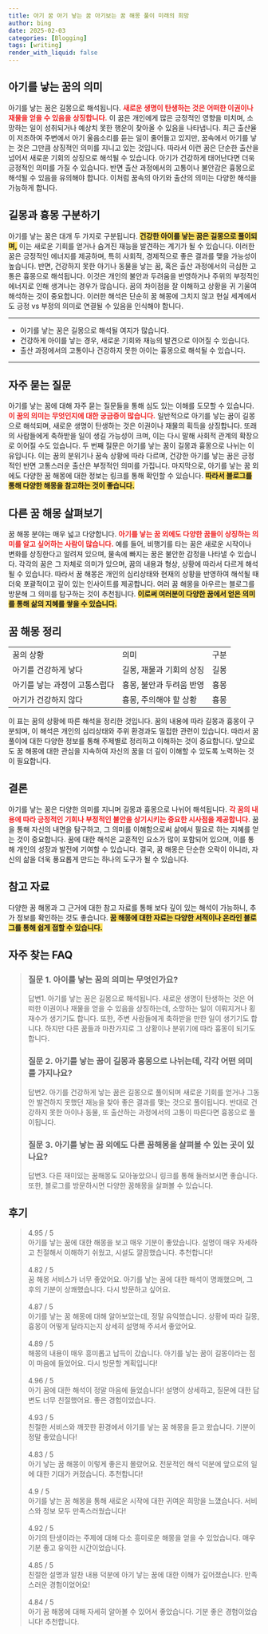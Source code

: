 ```yaml
---
title: 아기 꿈 아기 낳는 꿈 아기보는 꿈 해몽 풀이 미래의 희망
author: bing
date: 2025-02-03
categories: [Blogging]
tags: [writing]
render_with_liquid: false
---
```



<h2 id='아기를낳는꿈의의미'>아기를 낳는 꿈의 의미</h2>

<p>아기를 낳는 꿈은 길몽으로 해석됩니다. <b><span style="color: #ee2323;">새로운 생명이 탄생하는 것은 어떠한 이권이나 재물을 얻을 수 있음을 상징합니다.</span></b> 이 꿈은 개인에게 많은 긍정적인 영향을 미치며, 소망하는 일이 성취되거나 예상치 못한 행운이 찾아올 수 있음을 나타냅니다. 최근 출산율이 저조하여 주변에서 아기 울음소리를 듣는 일이 줄어들고 있지만, 꿈속에서 아기를 낳는 것은 그만큼 상징적인 의미를 지니고 있는 것입니다. 따라서 이런 꿈은 단순한 출산을 넘어서 새로운 기회의 상징으로 해석될 수 있습니다. 아기가 건강하게 태어난다면 더욱 긍정적인 의미를 가질 수 있습니다. 반면 출산 과정에서의 고통이나 불안감은 흉몽으로 해석될 수 있음을 유의해야 합니다. 이처럼 꿈속의 아기와 출산의 의미는 다양한 해석을 가능하게 합니다.</p>

<h2 id='길몽과흉몽구분하기'>길몽과 흉몽 구분하기</h2>

<p>아기를 낳는 꿈은 대개 두 가지로 구분됩니다. <b><span style="background-color: #ffe066;">건강한 아이를 낳는 꿈은 길몽으로 풀이되며,</span></b> 이는 새로운 기회를 얻거나 숨겨진 재능을 발견하는 계기가 될 수 있습니다. 이러한 꿈은 긍정적인 에너지를 제공하며, 특히 사회적, 경제적으로 좋은 결과를 맺을 가능성이 높습니다. 반면, 건강하지 못한 아기나 동물을 낳는 꿈, 혹은 출산 과정에서의 극심한 고통은 흉몽으로 해석됩니다. 이것은 개인의 불안과 두려움을 반영하거나 주위의 부정적인 에너지로 인해 생겨나는 경우가 많습니다. 꿈의 차이점을 잘 이해하고 상황을 귀 기울여 해석하는 것이 중요합니다. 이러한 해석은 단순히 꿈 해몽에 그치지 않고 현실 세계에서도 긍정 vs 부정의 의미로 연결될 수 있음을 인식해야 합니다.</p>

<hr />

<ul>
    <li>아기를 낳는 꿈은 길몽으로 해석될 여지가 많습니다.</li>
    <li>건강하게 아이를 낳는 경우, 새로운 기회와 재능의 발견으로 이어질 수 있습니다.</li>
    <li>출산 과정에서의 고통이나 건강하지 못한 아이는 흉몽으로 해석될 수 있습니다.</li>
</ul>

<hr />

<h2 id='자주묻는질문'>자주 묻는 질문</h2>

<p>아기를 낳는 꿈에 대해 자주 묻는 질문들을 통해 심도 있는 이해를 도모할 수 있습니다. <b><span style="color: #ee2323;">이 꿈의 의미는 무엇인지에 대한 궁금증이 많습니다.</span></b> 일반적으로 아기를 낳는 꿈이 길몽으로 해석되며, 새로운 생명이 탄생하는 것은 이권이나 재물의 획득을 상징합니다. 또래의 사람들에게 축하받을 일이 생길 가능성이 크며, 이는 다시 말해 사회적 관계의 확장으로 이어질 수도 있습니다. 두 번째 질문은 아기를 낳는 꿈이 길몽과 흉몽으로 나뉘는 이유입니다. 이는 꿈의 분위기나 꿈속 상황에 따라 다르며, 건강한 아기를 낳는 꿈은 긍정적인 반면 고통스러운 출산은 부정적인 의미를 가집니다. 마지막으로, 아기를 낳는 꿈 외에도 다양한 꿈 해몽에 대한 정보는 링크를 통해 확인할 수 있습니다. <b><span style="background-color: #ffe066;">따라서 블로그를 통해 다양한 해몽을 참고하는 것이 좋습니다.</span></b> </p>

<h2 id='다른꿈해몽살펴보기'>다른 꿈 해몽 살펴보기</h2>

<p>꿈 해몽 분야는 매우 넓고 다양합니다. <b><span style="color: #ee2323;">아기를 낳는 꿈 외에도 다양한 꿈들이 상징하는 의미를 알고 싶어하는 사람이 많습니다.</span></b> 예를 들어, 비행기를 타는 꿈은 새로운 시작이나 변화를 상징한다고 알려져 있으며, 물속에 빠지는 꿈은 불안한 감정을 나타낼 수 있습니다. 각각의 꿈은 그 자체로 의미가 있으며, 꿈의 내용과 형상, 상황에 따라서 다르게 해석될 수 있습니다. 따라서 꿈 해몽은 개인의 심리상태와 현재의 상황을 반영하여 해석될 때 더욱 포괄적이고 깊이 있는 인사이트를 제공합니다. 여러 꿈 해몽을 아우르는 블로그를 방문해 그 의미를 탐구하는 것이 추천됩니다. <b><span style="background-color: #ffe066;">이로써 여러분이 다양한 꿈에서 얻은 의미를 통해 삶의 지혜를 쌓을 수 있습니다.</span></b></p>

<h2 id='꿈해몽정리'>꿈 해몽 정리</h2>

<table>
    <tr>
        <td>꿈의 상황</td>
        <td>의미</td>
        <td>구분</td>
    </tr>
    <tr>
        <td>아기를 건강하게 낳다</td>
        <td>길몽, 재물과 기회의 상징</td>
        <td>길몽</td>
    </tr>
    <tr>
        <td>아기를 낳는 과정이 고통스럽다</td>
        <td>흉몽, 불안과 두려움 반영</td>
        <td>흉몽</td>
    </tr>
    <tr>
        <td>아기가 건강하지 않다</td>
        <td>흉몽, 주의해야 할 상황</td>
        <td>흉몽</td>
    </tr>
</table>

<p>이 표는 꿈의 상황에 따른 해석을 정리한 것입니다. 꿈의 내용에 따라 길몽과 흉몽이 구분되며, 이 해석은 개인의 심리상태와 주위 환경과도 밀접한 관련이 있습니다. 따라서 꿈 풀이에 대한 다양한 정보를 통해 주제별로 정리하고 이해하는 것이 중요합니다. 앞으로도 꿈 해몽에 대한 관심을 지속하여 자신의 꿈을 더 깊이 이해할 수 있도록 노력하는 것이 필요합니다.</p>

<h2 id='결론'>결론</h2>

<p>아기를 낳는 꿈은 다양한 의미를 지니며 길몽과 흉몽으로 나뉘어 해석됩니다. <b><span style="color: #ee2323;">각 꿈의 내용에 따라 긍정적인 기회나 부정적인 불안을 상기시키는 중요한 시사점을 제공합니다.</span></b> 꿈을 통해 자신의 내면을 탐구하고, 그 의미를 이해함으로써 삶에서 필요로 하는 지혜를 얻는 것이 중요합니다. 꿈에 대한 해석은 교훈적인 요소가 많이 포함되어 있으며, 이를 통해 개인의 성장과 발전에 기여할 수 있습니다. 결국, 꿈 해몽은 단순한 오락이 아니라, 자신의 삶을 더욱 풍요롭게 만드는 하나의 도구가 될 수 있습니다.</p>

<h2 id='참고자료'>참고 자료</h2>

<p>다양한 꿈 해몽과 그 근거에 대한 참고 자료를 통해 보다 깊이 있는 해석이 가능하니, 추가 정보를 확인하는 것도 좋습니다. <b><span style="background-color: #ffe066;">꿈 해몽에 대한 자료는 다양한 서적이나 온라인 블로그를 통해 쉽게 접할 수 있습니다.</span></b></p>


<h2 id='자주_찾는_FAQ'>자주 찾는 FAQ</h2>
<div itemscope="" itemtype="https://schema.org/FAQPage"> 
<blockquote> 
<div itemscope="" itemprop="mainEntity" itemtype="https://schema.org/Question"> 
<h3 itemprop="name">질문 1. 아이를 낳는 꿈의 의미는 무엇인가요?</h3> 
<div itemscope="" itemprop="acceptedAnswer" itemtype="https://schema.org/Answer"> 
<span itemprop="text"> 
<p>답변1. 아기를 낳는 꿈은 길몽으로 해석됩니다. 새로운 생명이 탄생하는 것은 어떠한 이권이나 재물을 얻을 수 있음을 상징하는데, 소망하는 일이 이뤄지거나 횡재수가 생기기도 합니다. 또한, 주변 사람들에게 축하받을 만한 일이 생기기도 합니다. 하지만 다른 꿈들과 마찬가지로 그 상황이나 분위기에 따라 흉몽이 되기도 합니다.</p> 
</span> 
</div> 
</div> 

<div itemscope="" itemprop="mainEntity" itemtype="https://schema.org/Question"> 
<h3 itemprop="name">질문 2. 아기를 낳는 꿈이 길몽과 흉몽으로 나뉘는데, 각각 어떤 의미를 가지나요?</h3> 
<div itemscope="" itemprop="acceptedAnswer" itemtype="https://schema.org/Answer"> 
<span itemprop="text"> 
<p>답변2. 아기를 건강하게 낳는 꿈은 길몽으로 풀이되며 새로운 기회를 얻거나 그동안 발견하지 못했던 재능을 찾아 좋은 결과를 맺는 것으로 풀이됩니다. 반대로 건강하지 못한 아이나 동물, 또 출산하는 과정에서의 고통이 따른다면 흉몽으로 풀이됩니다.</p> 
</span> 
</div> 
</div> 

<div itemscope="" itemprop="mainEntity" itemtype="https://schema.org/Question"> 
<h3 itemprop="name">질문 3. 아기를 낳는 꿈 외에도 다른 꿈해몽을 살펴볼 수 있는 곳이 있나요?</h3> 
<div itemscope="" itemprop="acceptedAnswer" itemtype="https://schema.org/Answer"> 
<span itemprop="text"> 
<p>답변3. 다른 재미있는 꿈해몽도 모아놓았으니 링크를 통해 둘러보시면 좋습니다. 또한, 블로그를 방문하시면 다양한 꿈해몽을 살펴볼 수 있습니다.</p> 
</span> 
</div> 
</div> 
</blockquote> 
</div>
<h2 id='후기'>후기</h2>
<div itemscope itemtype="https://schema.org/Product">
  <blockquote>
  <div itemprop="review" itemscope itemtype="https://schema.org/Review">
      <div itemprop="reviewRating" itemscope itemtype="https://schema.org/Rating"> <span itemprop="ratingValue">4.95</span> / <span itemprop="bestRating">5</span> </div>
      <span itemprop="reviewBody">아기를 낳는 꿈에 대한 해몽을 보고 매우 기분이 좋았습니다. 설명이 매우 자세하고 친절해서 이해하기 쉬웠고, 시설도 깔끔했습니다. 추천합니다!</span>
  </div>
  <br>
  <div itemprop="review" itemscope itemtype="https://schema.org/Review">
      <div itemprop="reviewRating" itemscope itemtype="https://schema.org/Rating"> <span itemprop="ratingValue">4.82</span> / <span itemprop="bestRating">5</span> </div>
      <span itemprop="reviewBody">꿈 해몽 서비스가 너무 좋았어요. 아기를 낳는 꿈에 대한 해석이 명쾌했으며, 그 후의 기분이 상쾌했습니다. 다시 방문하고 싶어요.</span>
  </div>
  <br>
  <div itemprop="review" itemscope itemtype="https://schema.org/Review">
      <div itemprop="reviewRating" itemscope itemtype="https://schema.org/Rating"> <span itemprop="ratingValue">4.87</span> / <span itemprop="bestRating">5</span> </div>
      <span itemprop="reviewBody">아기를 낳는 꿈 해몽에 대해 알아보았는데, 정말 유익했습니다. 상황에 따라 길몽, 흉몽이 어떻게 달라지는지 상세히 설명해 주셔서 좋았어요.</span>
  </div>
  <br>
  <div itemprop="review" itemscope itemtype="https://schema.org/Review">
      <div itemprop="reviewRating" itemscope itemtype="https://schema.org/Rating"> <span itemprop="ratingValue">4.89</span> / <span itemprop="bestRating">5</span> </div>
      <span itemprop="reviewBody">해몽의 내용이 매우 흥미롭고 납득이 갔습니다. 아기를 낳는 꿈이 길몽이라는 점이 마음에 들었어요. 다시 방문할 계획입니다!</span>
  </div>
  <br>
  <div itemprop="review" itemscope itemtype="https://schema.org/Review">
      <div itemprop="reviewRating" itemscope itemtype="https://schema.org/Rating"> <span itemprop="ratingValue">4.96</span> / <span itemprop="bestRating">5</span> </div>
      <span itemprop="reviewBody">아기 꿈에 대한 해석이 정말 마음에 들었습니다! 설명이 상세하고, 질문에 대한 답변도 너무 친절했어요. 좋은 경험이었습니다.</span>
  </div>
  <br>
  <div itemprop="review" itemscope itemtype="https://schema.org/Review">
      <div itemprop="reviewRating" itemscope itemtype="https://schema.org/Rating"> <span itemprop="ratingValue">4.93</span> / <span itemprop="bestRating">5</span> </div>
      <span itemprop="reviewBody">친절한 서비스와 깨끗한 환경에서 아기를 낳는 꿈 해몽을 듣고 왔습니다. 기분이 정말 좋았습니다!</span>
  </div>
  <br>
  <div itemprop="review" itemscope itemtype="https://schema.org/Review">
      <div itemprop="reviewRating" itemscope itemtype="https://schema.org/Rating"> <span itemprop="ratingValue">4.83</span> / <span itemprop="bestRating">5</span> </div>
      <span itemprop="reviewBody">아기 낳는 꿈 해몽이 이렇게 좋은지 몰랐어요. 전문적인 해석 덕분에 앞으로의 일에 대한 기대가 커졌습니다. 추천합니다!</span>
  </div>
  <br>
  <div itemprop="review" itemscope itemtype="https://schema.org/Review">
      <div itemprop="reviewRating" itemscope itemtype="https://schema.org/Rating"> <span itemprop="ratingValue">4.9</span> / <span itemprop="bestRating">5</span> </div>
      <span itemprop="reviewBody">아기를 낳는 꿈 해몽을 통해 새로운 시작에 대한 귀여운 희망을 느꼈습니다. 서비스와 정보 모두 만족스러웠습니다!</span>
  </div>
  <br>
  <div itemprop="review" itemscope itemtype="https://schema.org/Review">
      <div itemprop="reviewRating" itemscope itemtype="https://schema.org/Rating"> <span itemprop="ratingValue">4.92</span> / <span itemprop="bestRating">5</span> </div>
      <span itemprop="reviewBody">아기의 탄생이라는 주제에 대해 다소 흥미로운 해몽을 얻을 수 있었습니다. 매우 기분 좋고 유익한 시간이었습니다.</span>
  </div>
  <br>
  <div itemprop="review" itemscope itemtype="https://schema.org/Review">
      <div itemprop="reviewRating" itemscope itemtype="https://schema.org/Rating"> <span itemprop="ratingValue">4.85</span> / <span itemprop="bestRating">5</span> </div>
      <span itemprop="reviewBody">친절한 설명과 알찬 내용 덕분에 아기 낳는 꿈에 대한 이해가 깊어졌습니다. 만족스러운 경험이었어요!</span>
  </div>
  <br>
  <div itemprop="review" itemscope itemtype="https://schema.org/Review">
      <div itemprop="reviewRating" itemscope itemtype="https://schema.org/Rating"> <span itemprop="ratingValue">4.84</span> / <span itemprop="bestRating">5</span> </div>
      <span itemprop="reviewBody">아기 꿈 해몽에 대해 자세히 알아볼 수 있어서 좋았습니다. 기분 좋은 경험이었습니다! 추천합니다.</span>
  </div>
  </blockquote>
</div>
